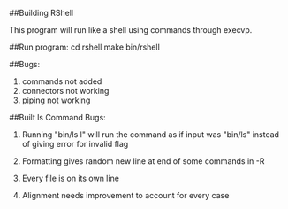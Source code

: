 ##Building RShell

This program will run like a shell using commands through execvp.

##Run program:	cd rshell
		make
		bin/rshell

##Bugs:
1. commands not added
2. connectors not working
3. piping not working

##Built ls Command
Bugs:

1. Running "bin/ls l" will run the command as if input was "bin/ls" instead of giving error for invalid flag

2. Formatting gives random new line at end of some commands in -R

3. Every file is on its own line

4. Alignment needs improvement to account for every case

